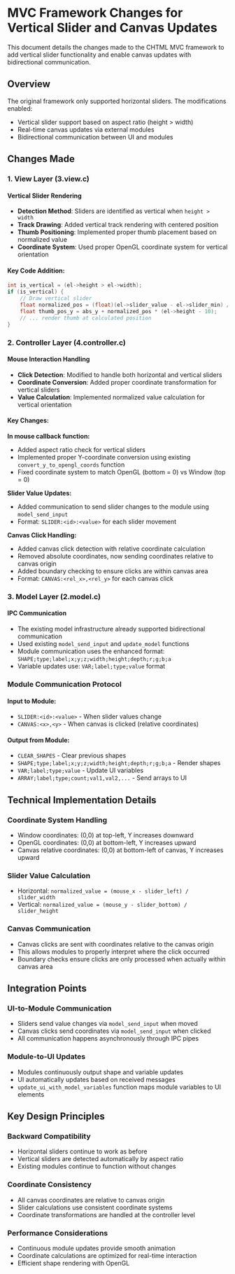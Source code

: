 # MVC Framework Changes for Vertical Slider and Canvas Updates

This document details the changes made to the CHTML MVC framework to add vertical slider functionality and enable canvas updates with bidirectional communication.

## Overview
The original framework only supported horizontal sliders. The modifications enabled:
- Vertical slider support based on aspect ratio (height > width)
- Real-time canvas updates via external modules
- Bidirectional communication between UI and modules

## Changes Made

### 1. View Layer (3.view.c)

#### Vertical Slider Rendering
- **Detection Method**: Sliders are identified as vertical when `height > width`
- **Track Drawing**: Added vertical track rendering with centered position
- **Thumb Positioning**: Implemented proper thumb placement based on normalized value
- **Coordinate System**: Used proper OpenGL coordinate system for vertical orientation

#### Key Code Addition:
```c
int is_vertical = (el->height > el->width);
if (is_vertical) {
    // Draw vertical slider
    float normalized_pos = (float)(el->slider_value - el->slider_min) / (el->slider_max - el->slider_min);
    float thumb_pos_y = abs_y + normalized_pos * (el->height - 10);
    // ... render thumb at calculated position
}
```

### 2. Controller Layer (4.controller.c)

#### Mouse Interaction Handling
- **Click Detection**: Modified to handle both horizontal and vertical sliders
- **Coordinate Conversion**: Added proper coordinate transformation for vertical sliders
- **Value Calculation**: Implemented normalized value calculation for vertical orientation

#### Key Changes:

**In mouse callback function:**
- Added aspect ratio check for vertical sliders
- Implemented proper Y-coordinate conversion using existing `convert_y_to_opengl_coords` function
- Fixed coordinate system to match OpenGL (bottom = 0) vs Window (top = 0)

**Slider Value Updates:**
- Added communication to send slider changes to the module using `model_send_input`
- Format: `SLIDER:<id>:<value>` for each slider movement

**Canvas Click Handling:**
- Added canvas click detection with relative coordinate calculation
- Removed absolute coordinates, now sending coordinates relative to canvas origin
- Added boundary checking to ensure clicks are within canvas area
- Format: `CANVAS:<rel_x>,<rel_y>` for each canvas click

### 3. Model Layer (2.model.c)

#### IPC Communication
- The existing model infrastructure already supported bidirectional communication
- Used existing `model_send_input` and `update_model` functions
- Module communication uses the enhanced format: `SHAPE;type;label;x;y;z;width;height;depth;r;g;b;a`
- Variable updates use: `VAR;label;type;value` format

### Module Communication Protocol

#### Input to Module:
- `SLIDER:<id>:<value>` - When slider values change
- `CANVAS:<x>,<y>` - When canvas is clicked (relative coordinates)

#### Output from Module:
- `CLEAR_SHAPES` - Clear previous shapes
- `SHAPE;type;label;x;y;z;width;height;depth;r;g;b;a` - Render shapes
- `VAR;label;type;value` - Update UI variables
- `ARRAY;label;type;count;val1,val2,...` - Send arrays to UI

## Technical Implementation Details

### Coordinate System Handling
- Window coordinates: (0,0) at top-left, Y increases downward
- OpenGL coordinates: (0,0) at bottom-left, Y increases upward
- Canvas relative coordinates: (0,0) at bottom-left of canvas, Y increases upward

### Slider Value Calculation
- Horizontal: `normalized_value = (mouse_x - slider_left) / slider_width`
- Vertical: `normalized_value = (mouse_y - slider_bottom) / slider_height`

### Canvas Communication
- Canvas clicks are sent with coordinates relative to the canvas origin
- This allows modules to properly interpret where the click occurred
- Boundary checks ensure clicks are only processed when actually within canvas area

## Integration Points

### UI-to-Module Communication
- Sliders send value changes via `model_send_input` when moved
- Canvas clicks send coordinates via `model_send_input` when clicked
- All communication happens asynchronously through IPC pipes

### Module-to-UI Updates
- Modules continuously output shape and variable updates
- UI automatically updates based on received messages
- `update_ui_with_model_variables` function maps module variables to UI elements

## Key Design Principles

### Backward Compatibility
- Horizontal sliders continue to work as before
- Vertical sliders are detected automatically by aspect ratio
- Existing modules continue to function without changes

### Coordinate Consistency
- All canvas coordinates are relative to canvas origin
- Slider calculations use consistent coordinate systems
- Coordinate transformations are handled at the controller level

### Performance Considerations
- Continuous module updates provide smooth animation
- Coordinate calculations are optimized for real-time interaction
- Efficient shape rendering with OpenGL